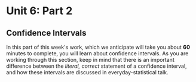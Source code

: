 # Unit 6: Part 2 

## Confidence Intervals 

In this part of this week's work, which we anticipate will take you about **60** minutes to complete, you will learn about confidence intervals. As you are working through this section, keep in mind that there is an important difference between the *literal, correct* statement of a confidence interval, and how these intervals are discussed in everyday-statistical talk. 
